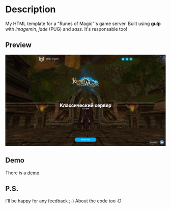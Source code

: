 # Description
My HTML template for a "Runes of Magic"'s game server. Built using **gulp** with *imagemin*, *jade* (PUG) and *sass*. It's responsable too!

## Preview

![Photo preview](https://raw.githubusercontent.com/PowerSlime/template_mog_landing/master/preview.png)

## Demo
There is a [demo](https://powerslime.github.io/template_mog_landing/).

## P.S.
I'll be happy for any feedback ;-) About the code too :D

